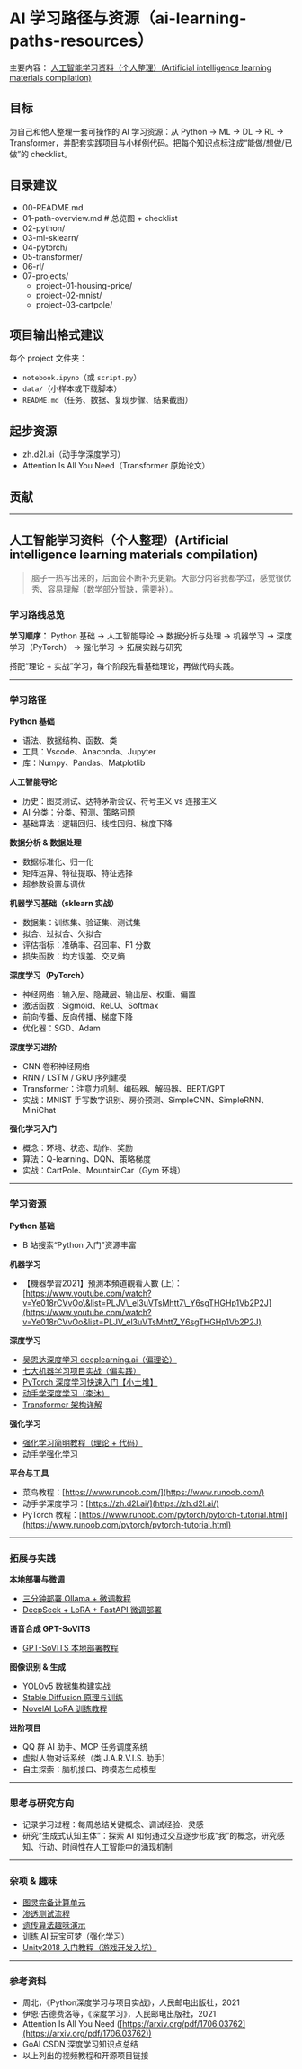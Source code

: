 # AI 学习路径与资源（ai-learning-paths-resources）

主要内容：
[人工智能学习资料（个人整理）(Artificial intelligence learning materials compilation)](./roadmap.md)

## 目标
为自己和他人整理一套可操作的 AI 学习资源：从 Python → ML → DL → RL → Transformer，并配套实践项目与小样例代码。把每个知识点标注成“能做/想做/已做”的 checklist。

## 目录建议
- 00-README.md
- 01-path-overview.md  # 总览图 + checklist
- 02-python/
- 03-ml-sklearn/
- 04-pytorch/
- 05-transformer/
- 06-rl/
- 07-projects/
  - project-01-housing-price/
  - project-02-mnist/
  - project-03-cartpole/

## 项目输出格式建议
每个 project 文件夹：
- `notebook.ipynb`（或 `script.py`）
- `data/`（小样本或下载脚本）
- `README.md`（任务、数据、复现步骤、结果截图）

## 起步资源
- zh.d2l.ai（动手学深度学习）
- Attention Is All You Need（Transformer 原始论文）

## 贡献




---

## 人工智能学习资料（个人整理）(Artificial intelligence learning materials compilation)

> 脑子一热写出来的，后面会不断补充更新。大部分内容我都学过，感觉很优秀、容易理解（数学部分暂缺，需要补）。

### 学习路线总览

**学习顺序：** Python 基础 → 人工智能导论 → 数据分析与处理 → 机器学习 → 深度学习（PyTorch） → 强化学习 → 拓展实践与研究

搭配“理论 + 实战”学习，每个阶段先看基础理论，再做代码实践。

---

### 学习路径

**Python 基础**

* 语法、数据结构、函数、类
* 工具：Vscode、Anaconda、Jupyter
* 库：Numpy、Pandas、Matplotlib

**人工智能导论**

* 历史：图灵测试、达特茅斯会议、符号主义 vs 连接主义
* AI 分类：分类、预测、策略问题
* 基础算法：逻辑回归、线性回归、梯度下降

**数据分析 & 数据处理**

* 数据标准化、归一化
* 矩阵运算、特征提取、特征选择
* 超参数设置与调优

**机器学习基础（sklearn 实战）**

* 数据集：训练集、验证集、测试集
* 拟合、过拟合、欠拟合
* 评估指标：准确率、召回率、F1 分数
* 损失函数：均方误差、交叉熵

**深度学习（PyTorch）**

* 神经网络：输入层、隐藏层、输出层、权重、偏置
* 激活函数：Sigmoid、ReLU、Softmax
* 前向传播、反向传播、梯度下降
* 优化器：SGD、Adam

**深度学习进阶**

* CNN 卷积神经网络
* RNN / LSTM / GRU 序列建模
* Transformer：注意力机制、编码器、解码器、BERT/GPT
* 实战：MNIST 手写数字识别、房价预测、SimpleCNN、SimpleRNN、MiniChat

**强化学习入门**

* 概念：环境、状态、动作、奖励
* 算法：Q-learning、DQN、策略梯度
* 实战：CartPole、MountainCar（Gym 环境）

---

### 学习资源

**Python 基础**

* B 站搜索“Python 入门”资源丰富

**机器学习**

* 【機器學習2021】預測本頻道觀看人數 (上)：[https://www.youtube.com/watch?v=Ye018rCVvOo\&list=PLJV\_el3uVTsMhtt7\_Y6sgTHGHp1Vb2P2J](https://www.youtube.com/watch?v=Ye018rCVvOo&list=PLJV_el3uVTsMhtt7_Y6sgTHGHp1Vb2P2J)

**深度学习**

* [吴恩达深度学习 deeplearning.ai（偏理论）](https://www.bilibili.com/video/BV1FT4y1E74V)
* [七大机器学习项目实战（偏实践）](https://www.bilibili.com/video/BV1dM4m1y7KY)
* [PyTorch 深度学习快速入门【小土堆】](https://www.bilibili.com/video/BV1hE411t7RN)
* [动手学深度学习（李沐）](https://www.bilibili.com/video/BV1fsmyYnEfw)
* [Transformer 架构详解](https://www.bilibili.com/video/BV1xoJwzDESD)

**强化学习**

* [强化学习简明教程（理论 + 代码）](https://www.bilibili.com/video/BV1Ge4y1i7L6)
* [动手学强化学习](https://hrl.boyuai.com)

**平台与工具**

* 菜鸟教程：[https://www.runoob.com/](https://www.runoob.com/)
* 动手学深度学习：[https://zh.d2l.ai/](https://zh.d2l.ai/)
* PyTorch 教程：[https://www.runoob.com/pytorch/pytorch-tutorial.html](https://www.runoob.com/pytorch/pytorch-tutorial.html)

---

### 拓展与实践

**本地部署与微调**

* [三分钟部署 Ollama + 微调教程](https://www.bilibili.com/video/BV13e1jY9EmZ)
* [DeepSeek + LoRA + FastAPI 微调部署](https://www.bilibili.com/video/BV1R6P7eVEtd)

**语音合成 GPT-SoVITS**

* [GPT-SoVITS 本地部署教程](https://www.bilibili.com/video/BV116421M7pU)

**图像识别 & 生成**

* [YOLOv5 数据集构建实战](https://www.bilibili.com/video/BV18g4y1t7r2)
* [Stable Diffusion 原理与训练](https://www.bilibili.com/video/BV1x8411m76H)
* [NovelAI LoRA 训练教程](https://www.bilibili.com/video/BV1rhpFzrEHZ)

**进阶项目**

* QQ 群 AI 助手、MCP 任务调度系统
* 虚拟人物对话系统（类 J.A.R.V.I.S. 助手）
* 自主探索：脑机接口、跨模态生成模型

---

### 思考与研究方向

* 记录学习过程：每周总结关键概念、调试经验、灵感
* 研究“生成式认知主体”：探索 AI 如何通过交互逐步形成“我”的概念，研究感知、行动、时间性在人工智能中的涌现机制

---

### 杂项 & 趣味

* [图灵完备计算单元](https://www.bilibili.com/video/BV1eM4y1m7Mx)
* [渗透测试流程](https://www.bilibili.com/video/BV1Y3cceEEoh)
* [遗传算法趣味演示](https://www.bilibili.com/video/BV1dN4y1578u)
* [训练 AI 玩宝可梦（强化学习）](https://www.youtube.com/watch?v=DcYLT37ImBY)
* [Unity2018 入门教程（游戏开发入坑）](https://www.youtube.com/watch?v=99FwnTyyDJg)

---

### 参考资料

* 周北，《Python深度学习与项目实战》，人民邮电出版社，2021
* 伊恩·古德费洛等，《深度学习》，人民邮电出版社，2021
* Attention Is All You Need ([https://arxiv.org/pdf/1706.03762](https://arxiv.org/pdf/1706.03762))
* GoAI CSDN 深度学习知识点总结
* 以上列出的视频教程和开源项目链接
